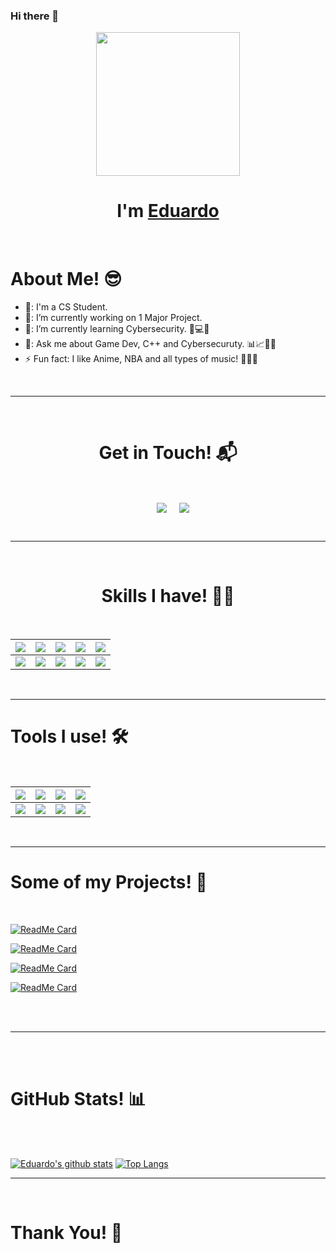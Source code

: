 ### Hi there 👋

<p align="center">
  <img src="https://miro.medium.com/max/2048/1*OohqW5DGh9CQS4hLY5FXzA.png" height="230"/>
  <h1 align="center">I'm <a href="https://github.com/Eduardo79Silva">Eduardo<a></h1>
</p>
<br>
<h1>About Me! 😎</h1>

- 🏫: I'm a CS Student.
- 🔭: I’m currently working on 1 Major Project.
- 🌱: I’m currently learning Cybersecurity. 🧠💻🤖
- 💬: Ask me about Game Dev, C++ and Cybersecuruty. 📊📈🤖🧠
- ⚡  Fun fact: I like Anime, NBA and all types of music! 🎌🏀🎵

<br>
<hr>
<br>
<h1 align="center">Get in Touch! 📬</h1>
<br>
<p align="center">&nbsp;&nbsp;&nbsp;  <a href="eduardo4silva@gmail.com" target="blank"><img align="center" src="https://img.shields.io/badge/eduardo4silva@gmail.com-D14836?style=for-the-badge&logo=gmail&logoColor=white" /></a>    &nbsp;&nbsp;&nbsp;       <a href="https://www.github.com/Eduardo79Silva" target="blank"><img align="center" src="https://img.shields.io/badge/Eduardo-000000?style=for-the-badge&logo=github&logoColor=ff4000"/></a>
</p>
  
<br>
<hr>
<br>
<h1 align="center">Skills I have! 🤸‍♂</h1>
<Br>
  
| ![](https://img.shields.io/badge/Java-ff4000?style=for-the-badge) | ![](https://img.shields.io/badge/C-Sharp-ff4000?style=for-the-badge) | ![](https://img.shields.io/badge/C++-ff4000?style=for-the-badge) | ![](https://img.shields.io/badge/HTML+CSS-red?style=for-the-badge) | ![](https://img.shields.io/badge/SQLite-red?style=for-the-badge)     |
| ---------------------------------------------------------------------- | ------------------------------------------------------------------------- | ------------------------------------------------------------------------ | ------------------------------------------------------------------------ | ------------------------------------------------------------------------ |
| ![](https://img.shields.io/badge/JavaScript-239120?style=for-the-badge)  | ![](https://img.shields.io/badge/PHP-239120?style=for-the-badge)           | ![](https://img.shields.io/badge/Flutter-239120?style=for-the-badge)       | ![](https://img.shields.io/badge/Unix-Bash-239120?style=for-the-badge)     | ![](https://img.shields.io/badge/And%20More!-yellow?style=for-the-badge) |
  
  
<Br>
<hr>
<h1>Tools I use! 🛠️</h1>
<Br>
 
| ![](https://img.shields.io/badge/Python-FFD43B?style=for-the-badge&logo=python&logoColor=darkgreen)    | ![](https://img.shields.io/badge/VSCode-FF6F00?style=for-the-badge&logo=visual-studio-code&logoColor=blue) | ![](https://img.shields.io/badge/CLion-F7931E?style=for-the-badge&logo=clion&logoColor=white) | ![](https://img.shields.io/badge/Android%20Studio-D00000?style=for-the-badge&logo=android-studio&logoColor=white)    |  
| ------------------------------------------------------------------------------------------------------ | ---------------------------------------------------------------------------------------------------------- | ----------------------------------------------------------------------------------------------- | ---------------------------------------------------------------------------------------------- | 
| ![](https://img.shields.io/badge/conda-342B029.svg?&style=for-the-badge&logo=anaconda&logoColor=white) | ![](https://img.shields.io/badge/Unity-2C2D72?style=for-the-badge&logo=unity&logoColor=white)         | ![](https://img.shields.io/badge/Photoshop-777BB4?style=for-the-badge&logo=adobe-photoshop&logoColor=white)       | ![](https://img.shields.io/badge/Bash-239120?style=for-the-badge&logo=gnubash&logoColor=white) | 
  

<Br>
<hr>
<h1>Some of my Projects! 🎨</h1>
<Br>
  
[![ReadMe Card](https://github-readme-stats.vercel.app/api/pin/?username=Eduardo79Silva&repo=DA_Logistics)](https://github.com/Eduardo79Silva/DA_Logistics)

[![ReadMe Card](https://github-readme-stats.vercel.app/api/pin/?username=Eduardo79Silvar&repo=ClinicApp)](https://github.com/Eduardo79Silva/ClinicApp)

[![ReadMe Card](https://github-readme-stats.vercel.app/api/pin/?username=Eduardo79Silva&repo=Eduardo79Silva.github.io)](https:/Eduardo79Silva.github.io)

[![ReadMe Card](https://github-readme-stats.vercel.app/api/pin/?username=Eduardo79Silva&repo=DA_Agency)](https://github.com/Eduardo79Silva/DA_Agency)

<Br>
<Br>
<hr>
<br>
<br>
<h1>GitHub Stats! 📊</h1>
<br>
<Br>
  
[![Eduardo's github stats](https://github-readme-stats.vercel.app/api?username=Eduardo79Silva&show_icons=true&theme=merko)](https://github.com/Eduardo79Silva/) 
[![Top Langs](https://github-readme-stats.vercel.app/api/top-langs/?username=Eduardo79Silva&layout=compact&theme=merko)](https://github.com/Eduardo79Silva)
<br>
<hr>
<br>
<h1>Thank You! 🤵 </h1>
  
